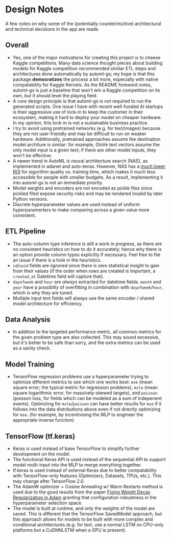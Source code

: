 # Design Notes

A few notes on why some of the (potentially counterintuitive) architectural and technical decisions in the app are made.

## Overall

* Yes, one of the major motivations for creating this project is to cheese Kaggle competitions. Many data science thought pieces about building models for Kaggle competition recommended similar ETL steps and architectures done automatically by automl-gs; my hope is that this package **democratizes** the process a bit more, especially with native compatability for Kaggle Kernels. As the README foreword notes, automl-gs is just a baseline that won't win a Kaggle competition on its own, but it should level the playing field.
* A core design principle is that automl-gs is not required to run the generated scripts. One issue I have with recent well-funded AI startups is their aggressive use of lock-in to keep the customer in their ecosystem, making it hard to deploy your model on cheaper hardware. In my opinion, this lock-in is not a sustainable business practice.
* I try to avoid using pretrained networks (e.g. for text/images) because they are not user-friendly and may be difficult to run on weaker hardware. Additionally, pretrained approaches assume the destination model architure is similar: for example, GloVe text vectors assume the only model input is a given text; if there are other model inputs, they won't be effective.
* A newer trend in AutoML is neural architecture search (NAS), as implemented in adanet and auto-keras. However, NAS has a [much lower ROI](https://www.pyimagesearch.com/2019/01/07/auto-keras-and-automl-a-getting-started-guide/) for algorithm quality vs. training time, which makes it much less accessible for people with smaller budgets. As a result, implementing it into automl-gs is not an immediate priority.
* Model weights and encoders are not encoded as pickle files since pickled filed expose security risks and may be rendered invalid by later Python versions.
* Discrete hyperparameter values are used instead of uniform hyperparamerters to make comparing across a given value more consistent.

## ETL Pipeline

* The auto-column type inference is still a work in progress, as there are no consistent heuristics on how to do it accurately; hence why there is an option provide column types explicitly if necessary. Feel free to file an issue if there is a hole in the heuristics.
* `id`/`uuid` fields are iignored since there is zero statistical insight to gain from their values (if the order when rows are created is important, a `created_at` Datetime field will capture that).
* `dayofweek` and `hour` are *always* extracted for datetime fields. `month` and `year` have a possiblity of overfitting in combination with `dayofweek`/`hour`, which is why they are tuned.
* Multiple input text fields will always use the same encoder / shared model architecture for efficiency.

## Data Analysis

* In addition to the targeted performance metric, all common metrics for the given problem type are also collected. This may sound excessive, but it's better to be safe than sorry, and the extra metrics can be used as a sanity check.

## Model Training

* TensorFlow regression problems use a hyperparameter trying to optimize different metrics to see which one works best: `mse` (mean square error; the typical metric for regression problems), `msle` (mean square logarithmic error, for massively-skewed targets), and `poisson` (poisson loss, for fields which can be modeled as a sum of indepenent events). Optimizing for `msle`/`poisson` can have better results for `mse` if it follows into the data distributions above even if not directly optimizing for `mse`. (for example, by incentivising the MLP to engineer the appropriate inverse function)

## TensorFlow (tf.keras)

* Keras is used instead of base TensorFlow to simplify further development on the model.
* The functional Keras API is used instead of the sequential API to support model multi-input into the MLP to merge everything together.
* tf.keras is used instead of external Keras due to better compatability with TensorFlow-only features (Optimizers, Datasets, TPUs, etc.). This may change after TensorFlow 2.0.
* The AdamW optimizer + Cosine Annealing w/ Warm Restarts method is used due to the good results from the paper [Fixing Weight Decay Regularization in Adam](https://arxiv.org/abs/1711.05101) granting that configuration robustness in the hyperparameter selection space.
* The model is built at runtime, and only the weights of the model are saved. This is different that the TensorFlow SavedModel approach, but this approach allows for models to be built with more complex and conditional architectures (e.g. for text, use a normal LSTM on CPU-only platforms but a CuDNNLSTM when a GPU is present).